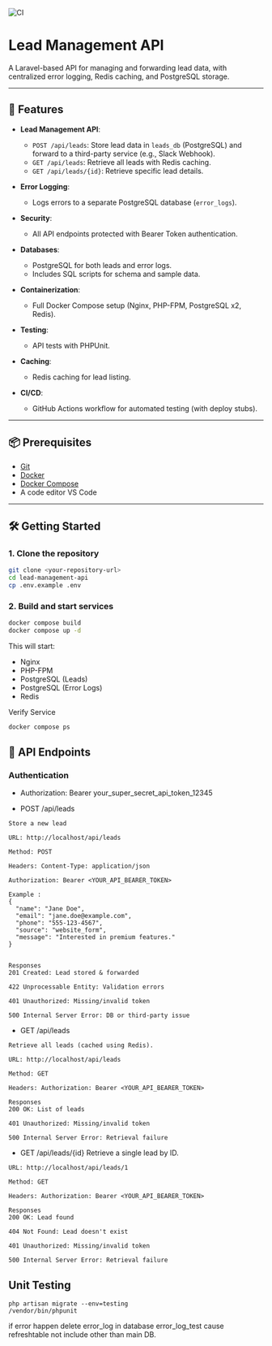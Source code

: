 ![CI](https://github.com/SilverNate/leads-management-api/actions/workflows/ci.yml/badge.svg)


# Lead Management API

A Laravel-based API for managing and forwarding lead data, with centralized error logging, Redis caching, and PostgreSQL storage.

---

## 🚀 Features

- **Lead Management API**:
  - `POST /api/leads`: Store lead data in `leads_db` (PostgreSQL) and forward to a third-party service (e.g., Slack Webhook).
  - `GET /api/leads`: Retrieve all leads with Redis caching.
  - `GET /api/leads/{id}`: Retrieve specific lead details.

- **Error Logging**:
  - Logs errors to a separate PostgreSQL database (`error_logs`).

- **Security**:
  - All API endpoints protected with Bearer Token authentication.

- **Databases**:
  - PostgreSQL for both leads and error logs.
  - Includes SQL scripts for schema and sample data.

- **Containerization**:
  - Full Docker Compose setup (Nginx, PHP-FPM, PostgreSQL x2, Redis).

- **Testing**:
  - API tests with PHPUnit.

- **Caching**:
  - Redis caching for lead listing.

- **CI/CD**:
  - GitHub Actions workflow for automated testing (with deploy stubs).

---

## 📦 Prerequisites

- [Git](https://git-scm.com/)
- [Docker](https://www.docker.com/)
- [Docker Compose](https://docs.docker.com/compose/)
- A code editor VS Code

---

## 🛠 Getting Started

### 1. Clone the repository

```bash
git clone <your-repository-url>
cd lead-management-api
cp .env.example .env
```

### 2. Build and start services

```bash
docker compose build
docker compose up -d
```

This will start:
- Nginx
- PHP-FPM
- PostgreSQL (Leads)
- PostgreSQL (Error Logs)
- Redis

Verify Service 
```bash
docker compose ps
```

## 📡 API Endpoints

### Authentication
- Authorization: Bearer your_super_secret_api_token_12345

- POST /api/leads
```
Store a new lead 

URL: http://localhost/api/leads

Method: POST

Headers: Content-Type: application/json

Authorization: Bearer <YOUR_API_BEARER_TOKEN>

Example :
{
  "name": "Jane Doe",
  "email": "jane.doe@example.com",
  "phone": "555-123-4567",
  "source": "website_form",
  "message": "Interested in premium features."
}


Responses
201 Created: Lead stored & forwarded

422 Unprocessable Entity: Validation errors

401 Unauthorized: Missing/invalid token

500 Internal Server Error: DB or third-party issue

```

- GET /api/leads
```
Retrieve all leads (cached using Redis).

URL: http://localhost/api/leads

Method: GET

Headers: Authorization: Bearer <YOUR_API_BEARER_TOKEN>

Responses
200 OK: List of leads

401 Unauthorized: Missing/invalid token

500 Internal Server Error: Retrieval failure
```

- GET /api/leads/{id}
Retrieve a single lead by ID.

```
URL: http://localhost/api/leads/1

Method: GET

Headers: Authorization: Bearer <YOUR_API_BEARER_TOKEN>

Responses
200 OK: Lead found

404 Not Found: Lead doesn't exist

401 Unauthorized: Missing/invalid token

500 Internal Server Error: Retrieval failure
```

## Unit Testing
```
php artisan migrate --env=testing
/vendor/bin/phpunit
```
if error happen delete error_log in database error_log_test cause refreshtable not include other than main DB.